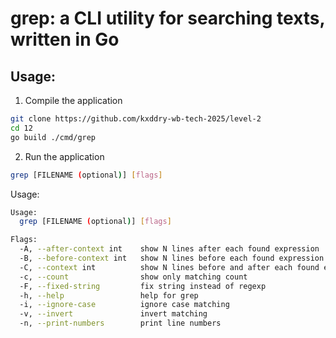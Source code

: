 # grep: a CLI utility for searching texts, written in Go


## Usage:

1. Compile the application
```bash
git clone https://github.com/kxddry-wb-tech-2025/level-2
cd 12
go build ./cmd/grep
```

2. Run the application
```bash
grep [FILENAME (optional)] [flags] 
```

Usage:

```bash
Usage:
  grep [FILENAME (optional)] [flags]

Flags:
  -A, --after-context int    show N lines after each found expression
  -B, --before-context int   show N lines before each found expression
  -C, --context int          show N lines before and after each found expression
  -c, --count                show only matching count
  -F, --fixed-string         fix string instead of regexp
  -h, --help                 help for grep
  -i, --ignore-case          ignore case matching
  -v, --invert               invert matching
  -n, --print-numbers        print line numbers

```